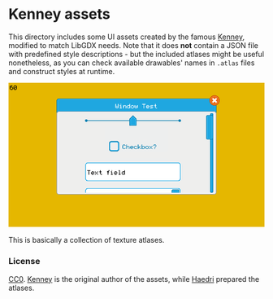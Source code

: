 # Kenney assets

This directory includes some UI assets created by the famous [Kenney](http://kenney.nl/), modified to match LibGDX
needs. Note that it does **not** contain a JSON file with predefined style descriptions - but the included atlases might
be useful nonetheless, as you can check available drawables' names in `.atlas` files and construct styles at runtime.

![Kenney](preview.png)

This is basically a collection of texture atlases.

### License

[CC0](https://creativecommons.org/publicdomain/zero/1.0/). [Kenney](http://kenney.nl/) is the original author of the
assets, while [Haedri](http://www.microbasic.net/2014/05/free-cc0-ui-elements-to-be-used-in-your-libgdx-games/) prepared
the atlases.
